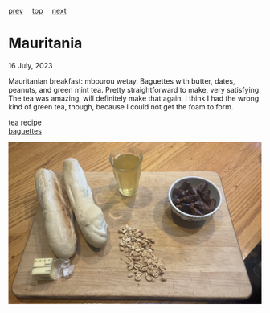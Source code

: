 [prev](marshall_islands.md)&emsp;
[top](../index.md)&emsp;
[next](mauritius.md)
# Mauritania
<meta property="og:image" content="images/mauritania.png"/>
16 July, 2023

Mauritanian breakfast: mbourou wetay.  Baguettes with butter, dates,
peanuts, and green mint tea. Pretty straightforward to make, very
satisfying.  The tea was amazing, will definitely make that again. I
think I had the wrong kind of green tea, though, because I could not
get the foam to form.

[tea recipe](https://youtu.be/7fLHtn2wQYA)<br/>
[baguettes](https://www.peterandrewryan.com/baking/2008/08/french-baguettes/)

![breakfast](images/mauritania.jpeg)

